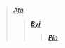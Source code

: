 >[*Ata*](https://coldblood-ed.atabook.org) <b/>
>>[*Byi*](https://coid-biood.straw.page) <b/>
>>>[*Pin*](https://pin.it/1x5n6R8Ce)
